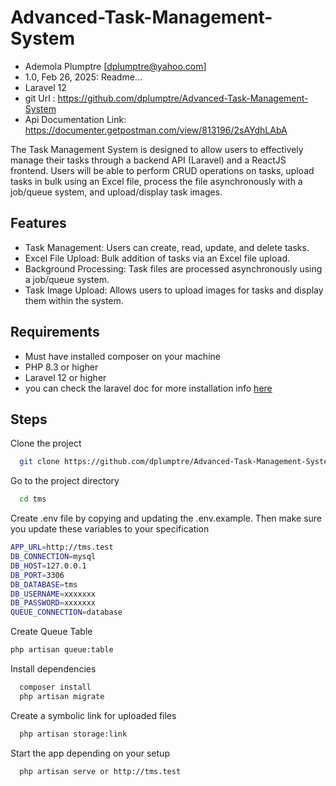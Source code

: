 
# Advanced-Task-Management-System


- Ademola Plumptre [dplumptre@yahoo.com]
- 1.0, Feb 26, 2025: Readme...
- Laravel 12
- git Url : https://github.com/dplumptre/Advanced-Task-Management-System
- Api Documentation Link: https://documenter.getpostman.com/view/813196/2sAYdhLAbA

The Task Management System is designed to allow users to effectively manage their tasks through a backend API (Laravel) and a ReactJS frontend. Users will be able to perform CRUD operations on tasks, upload tasks in bulk using an Excel file, process the file asynchronously with a job/queue system, and upload/display task images.




## Features

- Task Management: Users can create, read, update, and delete tasks.
- Excel File Upload: Bulk addition of tasks via an Excel file upload.
- Background Processing: Task files are processed asynchronously using a job/queue system.
- Task Image Upload: Allows users to upload images for tasks and display them within the system.




## Requirements

-   Must have installed composer on your machine
-   PHP 8.3 or higher
-   Laravel 12 or higher
-   you can check the laravel doc for more installation info  [here](https://laravel.com/docs/12.x)



## Steps

Clone the project

```bash
  git clone https://github.com/dplumptre/Advanced-Task-Management-System.git
```

Go to the project directory

```bash
  cd tms
```
Create .env file by copying and updating the .env.example. Then make sure you update these variables to your specification

```bash
APP_URL=http://tms.test  
DB_CONNECTION=mysql
DB_HOST=127.0.0.1
DB_PORT=3306
DB_DATABASE=tms
DB_USERNAME=xxxxxxx
DB_PASSWORD=xxxxxxx
QUEUE_CONNECTION=database
```

Create Queue Table
```bash
php artisan queue:table
```

Install dependencies

```bash
  composer install
  php artisan migrate
```

Create a symbolic link for uploaded files
```bash
  php artisan storage:link
```

Start the app depending on your setup

```bash
  php artisan serve or http://tms.test
```
